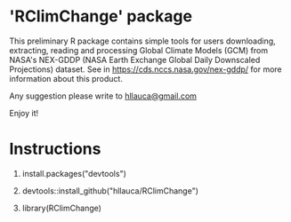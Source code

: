 'RClimChange' package
========================

This preliminary R package contains simple tools for users downloading, extracting, reading and processing Global Climate Models (GCM) from NASA's NEX-GDDP (NASA Earth Exchange Global Daily Downscaled Projections) dataset. See in https://cds.nccs.nasa.gov/nex-gddp/ for more information about this product.

Any suggestion please write to hllauca@gmail.com

Enjoy it!


Instructions
============
1. install.packages("devtools")

2. devtools::install_github("hllauca/RClimChange")

3. library(RClimChange)
